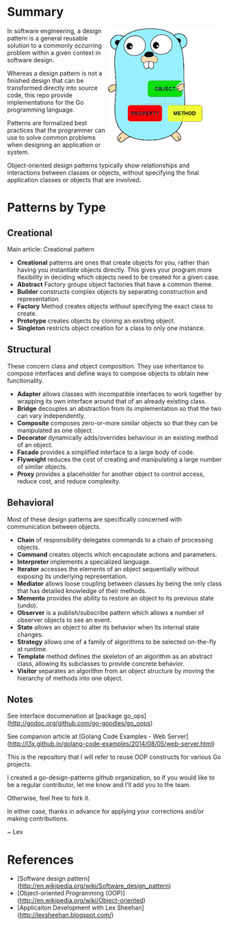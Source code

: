 # Summary

<img align="right" src="https://github.com/go-goodies/go_oops/blob/master/golang-gopher-oop.png">

In software engineering, a design pattern is a general reusable solution to a commonly occurring problem within a given context in software design. 

Whereas a design pattern is not a finished design that can be transformed directly into source code, this repo provide implementations for the Go programming language.

Patterns are formalized best practices that the programmer can use to solve common problems when designing an application or system. 

Object-oriented design patterns typically show relationships and interactions between classes or objects, without specifying the final application classes or objects that are involved. 


# Patterns by Type

## Creational

Main article: Creational pattern

* __Creational__ patterns are ones that create objects for you, rather than having you instantiate objects directly. This gives your program more flexibility in deciding which objects need to be created for a given case.
* __Abstract__ Factory groups object factories that have a common theme.
* __Builder__ constructs complex objects by separating construction and representation.
* __Factory__ Method creates objects without specifying the exact class to create.
* __Prototype__ creates objects by cloning an existing object.
* __Singleton__ restricts object creation for a class to only one instance.


## Structural

These concern class and object composition. They use inheritance to compose interfaces and define ways to compose objects to obtain new functionality.

* __Adapter__ allows classes with incompatible interfaces to work together by wrapping its own interface around that of an already existing class.
* __Bridge__ decouples an abstraction from its implementation so that the two can vary independently.
* __Composite__ composes zero-or-more similar objects so that they can be manipulated as one object.
* __Decorator__ dynamically adds/overrides behaviour in an existing method of an object.
* __Facade__ provides a simplified interface to a large body of code.
* __Flyweight__ reduces the cost of creating and manipulating a large number of similar objects.
* __Proxy__ provides a placeholder for another object to control access, reduce cost, and reduce complexity.


## Behavioral

Most of these design patterns are specifically concerned with communication between objects.

* __Chain__ of responsibility delegates commands to a chain of processing objects.
* __Command__ creates objects which encapsulate actions and parameters.
* __Interpreter__ implements a specialized language.
* __Iterator__ accesses the elements of an object sequentially without exposing its underlying representation.
* __Mediator__ allows loose coupling between classes by being the only class that has detailed knowledge of their methods.
* __Memento__ provides the ability to restore an object to its previous state (undo).
* __Observer__ is a publish/subscribe pattern which allows a number of observer objects to see an event.
* __State__ allows an object to alter its behavior when its internal state changes.
* __Strategy__ allows one of a family of algorithms to be selected on-the-fly at runtime.
* __Template__ method defines the skeleton of an algorithm as an abstract class, allowing its subclasses to provide concrete behavior.
* __Visitor__ separates an algorithm from an object structure by moving the hierarchy of methods into one object.

## Notes

See interface documenation at [package go_ops] (http://godoc.org/github.com/go-goodies/go_oops)

See companion article at [Golang Code Examples - Web Server] (http://l3x.github.io/golang-code-examples/2014/08/05/web-server.html)

This is the repository that I will refer to reuse OOP constructs for various Go projects.

I created a go-design-patterns github organization, so if you would like to be a regular contributor, let me know and I'll add you to the team.

Otherwise, feel free to fork it.

In either case, thanks in advance for applying your corrections and/or making contributions.

~ Lex

# References

* [Software design pattern] (http://en.wikipedia.org/wiki/Software_design_pattern)
* [Object-oriented Programming (OOP)] (http://en.wikipedia.org/wiki/Object-oriented)
* [Applicaiton Development with Lex Sheehan] (http://lexsheehan.blogspot.com/)
